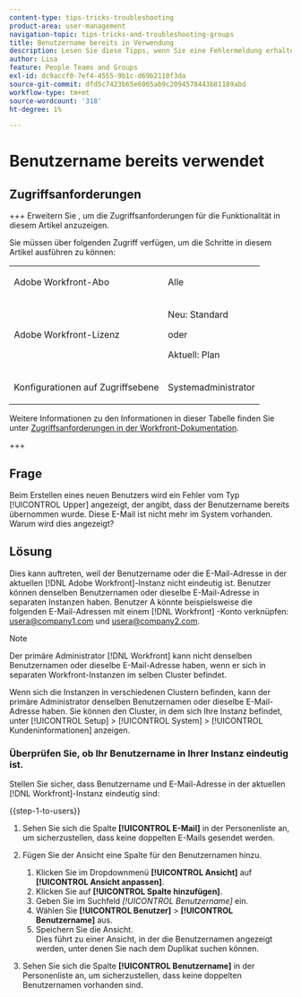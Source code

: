```yaml
---
content-type: tips-tricks-troubleshooting
product-area: user-management
navigation-topic: tips-tricks-and-troubleshooting-groups
title: Benutzername bereits in Verwendung
description: Lesen Sie diese Tipps, wenn Sie eine Fehlermeldung erhalten, dass der Benutzername bereits übernommen wurde.
author: Lisa
feature: People Teams and Groups
exl-id: dc9accf0-7ef4-4555-9b1c-d69b2110f3da
source-git-commit: dfd5c7423b65e6065ab9c2094578443b81189abd
workflow-type: tm+mt
source-wordcount: '318'
ht-degree: 1%

---
```


# Benutzername bereits verwendet

## Zugriffsanforderungen

+++ Erweitern Sie , um die Zugriffsanforderungen für die Funktionalität in diesem Artikel anzuzeigen.

Sie müssen über folgenden Zugriff verfügen, um die Schritte in diesem Artikel ausführen zu können:

<table style="table-layout:auto"> 
 <col> 
 <col> 
 <tbody> 
  <tr data-mc-conditions=""> 
   <td role="rowheader"> <p>Adobe Workfront-Abo</p> </td> 
   <td>Alle</td> 
  </tr> 
  <tr> 
   <td role="rowheader">Adobe Workfront-Lizenz</td> 
   <td>
   <p>Neu: Standard</p>
   <p>oder</p>
   <p>Aktuell: Plan</p></td>
  </tr> 
  <tr data-mc-conditions=""> 
   <td role="rowheader">Konfigurationen auf Zugriffsebene</td> 
   <td> <p>Systemadministrator</p> </td> 
  </tr> 
 </tbody> 
</table>

Weitere Informationen zu den Informationen in dieser Tabelle finden Sie unter [Zugriffsanforderungen in der Workfront-Dokumentation](/help/quicksilver/administration-and-setup/add-users/access-levels-and-object-permissions/access-level-requirements-in-documentation.md).

+++

## Frage

Beim Erstellen eines neuen Benutzers wird ein Fehler vom Typ [!UICONTROL Upper] angezeigt, der angibt, dass der Benutzername bereits übernommen wurde. Diese E-Mail ist nicht mehr im System vorhanden. Warum wird dies angezeigt?

## Lösung

Dies kann auftreten, weil der Benutzername oder die E-Mail-Adresse in der aktuellen [!DNL Adobe Workfront]-Instanz nicht eindeutig ist. Benutzer können denselben Benutzernamen oder dieselbe E-Mail-Adresse in separaten Instanzen haben. Benutzer A könnte beispielsweise die folgenden E-Mail-Adressen mit einem [!DNL Workfront] -Konto verknüpfen: usera@company1.com und usera@company2.com.

>[!NOTE]
>
>Der primäre Administrator [!DNL Workfront] kann nicht denselben Benutzernamen oder dieselbe E-Mail-Adresse haben, wenn er sich in separaten Workfront-Instanzen im selben Cluster befindet.
>
>Wenn sich die Instanzen in verschiedenen Clustern befinden, kann der primäre Administrator denselben Benutzernamen oder dieselbe E-Mail-Adresse haben. Sie können den Cluster, in dem sich Ihre Instanz befindet, unter [!UICONTROL Setup] > [!UICONTROL System] > [!UICONTROL Kundeninformationen] anzeigen.

### Überprüfen Sie, ob Ihr Benutzername in Ihrer Instanz eindeutig ist.

Stellen Sie sicher, dass Benutzername und E-Mail-Adresse in der aktuellen [!DNL Workfront]-Instanz eindeutig sind:

{{step-1-to-users}}

1. Sehen Sie sich die Spalte **[!UICONTROL E-Mail]** in der Personenliste an, um sicherzustellen, dass keine doppelten E-Mails gesendet werden.
1. Fügen Sie der Ansicht eine Spalte für den Benutzernamen hinzu.

   1. Klicken Sie im Dropdownmenü **[!UICONTROL Ansicht]** auf **[!UICONTROL Ansicht anpassen]**.
   1. Klicken Sie auf **[!UICONTROL Spalte hinzufügen]**.
   1. Geben Sie im Suchfeld *[!UICONTROL Benutzername]* ein.
   1. Wählen Sie **[!UICONTROL Benutzer]** > **[!UICONTROL Benutzername]** aus.
   1. Speichern Sie die Ansicht.\
      Dies führt zu einer Ansicht, in der die Benutzernamen angezeigt werden, unter denen Sie nach dem Duplikat suchen können.

1. Sehen Sie sich die Spalte **[!UICONTROL Benutzername]** in der Personenliste an, um sicherzustellen, dass keine doppelten Benutzernamen vorhanden sind.
